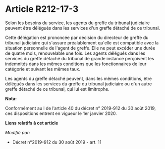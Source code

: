# Article R212-17-3

Selon les besoins du service, les agents du greffe du tribunal judiciaire peuvent être délégués dans les services d'un greffe
détaché de ce tribunal.

Cette délégation est prononcée par décision du directeur de greffe du tribunal judiciaire qui s'assure préalablement qu'elle
est compatible avec la situation personnelle de l'agent de greffe. Elle ne peut excéder une durée de quatre mois,
renouvelable une fois. Les agents délégués dans les services du greffe détaché du tribunal de grande instance perçoivent les
indemnités dans les mêmes conditions que les fonctionnaires de leur catégorie et suivant les mêmes taux.

Les agents du greffe détaché peuvent, dans les mêmes conditions, être délégués dans les services du greffe du tribunal
judiciaire ou d'un autre greffe détaché de ce tribunal, qui lui est limitrophe.

**Nota:**

Conformément au I de l’article 40 du décret n° 2019-912 du 30 août 2019, ces dispositions entrent en vigueur le 1er janvier
2020.

**Liens relatifs à cet article**

_Modifié par_:

  - Décret n°2019-912 du 30 août 2019 - art. 11

